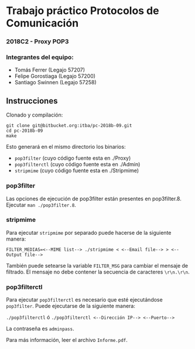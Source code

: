 # Trabajo práctico Protocolos de Comunicación
### 2018C2 - Proxy POP3

### Integrantes del equipo:

 - Tomás Ferrer (Legajo 57207)
 - Felipe Gorostiaga (Legajo 57200)
 - Santiago Swinnen (Legajo 57258)

## Instrucciones

Clonado y compilación:
```
git clone git@bitbucket.org:itba/pc-2018b-09.git
cd pc-2018b-09
make
```

Esto generará en el mismo directorio los binarios:
 - `pop3filter` (cuyo código fuente esta en ./Proxy)
 - `pop3filterctl` (cuyo código fuente esta en ./Admin)
 - `stripmime` (cuyo código fuente esta en ./Stripmime)

### pop3filter

Las opciones de ejecución de pop3filter están presentes en pop3filter.8.
Ejecutar `man ./pop3filter.8`.

### stripmime

Para ejecutar `stripmime` por separado puede hacerse de la siguiente manera:

`FILTER_MEDIAS=<--MIME list--> ./stripmime < <--Email file--> > <--Output file-->`

También puede setearse la variable `FILTER_MSG` para cambiar el mensaje de filtrado.
El mensaje no debe contener la secuencia de caracteres `\r\n.\r\n`.

### pop3filterctl

Para ejecutar `pop3filterctl` es necesario que esté ejecutándose `pop3filter`.
Puede ejecutarse de la siguiente manera:

`./pop3filterctl` ó `./pop3filterctl <--Dirección IP--> <--Puerto-->`

La contraseña es `adminpass`.


Para más información, leer el archivo `Informe.pdf`.
